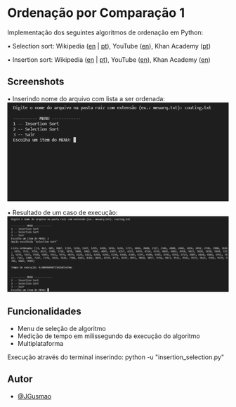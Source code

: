 
# Ordenação por Comparação 1

Implementação dos seguintes algoritmos de ordenação em Python:

• Selection sort: Wikipedia ([en](https://en.wikipedia.org/wiki/Selection_sort) | [pt](https://pt.wikipedia.org/wiki/Selection_sort)), YouTube ([en](https://www.youtube.com/watch?v=f8hXR_Hvybo)), Khan Academy ([pt](https://pt.khanacademy.org/computing/computer-science/algorithms/sorting-algorithms/a/selection-sort-pseudocode))

• Insertion sort: Wikipedia ([en](https://en.wikipedia.org/wiki/Insertion_sort) | [pt](https://pt.wikipedia.org/wiki/Insertion_sort)), YouTube ([en](https://www.youtube.com/watch?v=DFG-XuyPYUQ)), Khan Academy ([en](https://pt.khanacademy.org/computing/computer-science/algorithms/insertion-sort/a/insertion-sort-pseudocode))
## Screenshots

• Inserindo nome do arquivo com lista a ser ordenada:
![Screenshot 01](./imagens/screenshot_01.png)

• Resultado de um caso de execução:
![Screenshot 02](./imagens/screenshot_02.jpg)


## Funcionalidades

- Menu de seleção de algoritmo
- Medição de tempo em milissegundo da execução do algoritmo
- Multiplataforma

Execução através do terminal inserindo:
python -u "insertion_selection.py"

## Autor

- [@JGusmao](https://github.com/JGusmao)

